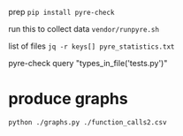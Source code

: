 prep
`pip install pyre-check`

run this to collect data
`vendor/runpyre.sh`

list of files
`jq -r keys[] pyre_statistics.txt ` 

pyre-check query "types_in_file('tests.py')"

# produce graphs

`python ./graphs.py ./function_calls2.csv `
